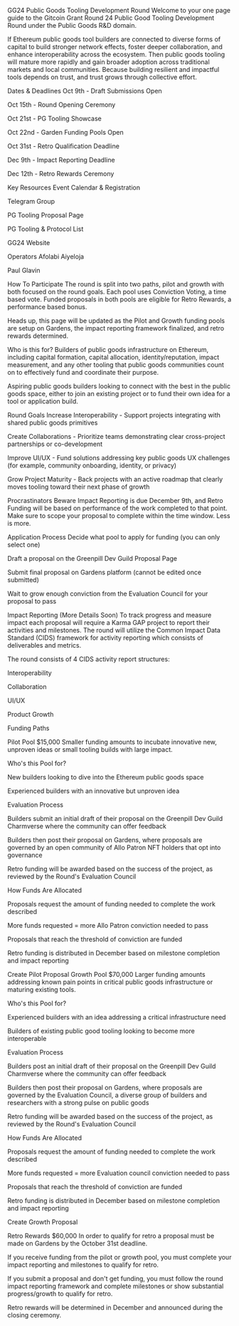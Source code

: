 GG24 Public Goods Tooling Development Round
Welcome to your one page guide to the Gitcoin Grant Round 24 Public Good Tooling Development Round under the Public Goods R&D domain.





If Ethereum public goods tool builders are connected to diverse forms of capital to build stronger network effects, foster deeper collaboration, and enhance interoperability across the ecosystem. Then public goods tooling will mature more rapidly and gain broader adoption across traditional markets and local communities. Because building resilient and impactful tools depends on trust, and trust grows through collective effort.

Dates & Deadlines
Oct 9th - Draft Submissions Open

Oct 15th - Round Opening Ceremony

Oct 21st - PG Tooling Showcase

Oct 22nd - Garden Funding Pools Open

Oct 31st - Retro Qualification Deadline

Dec 9th - Impact Reporting Deadline

Dec 12th - Retro Rewards Ceremony



Key Resources
Event Calendar & Registration

Telegram Group

PG Tooling Proposal Page

PG Tooling & Protocol List

GG24 Website



Operators
Afolabi Aiyeloja

Paul Glavin

How To Participate
The round is split into two paths, pilot and growth with both focused on the round goals. Each pool uses Conviction Voting, a time based vote. Funded proposals in both pools are eligible for Retro Rewards, a performance based bonus.




Heads up, this page will be updated as the Pilot and Growth funding pools are setup on Gardens, the impact reporting framework finalized, and retro rewards determined.



Who is this for?
Builders of public goods infrastructure on Ethereum, including capital formation, capital allocation, identity/reputation, impact measurement, and any other tooling that public goods communities count on to effectively fund and coordinate their purpose.

Aspiring public goods builders looking to connect with the best in the public goods space, either to join an existing project or to fund their own idea for a tool or application build.



Round Goals
Increase Interoperability - Support projects integrating with shared public goods primitives

Create Collaborations - Prioritize teams demonstrating clear cross-project partnerships or co-development

Improve UI/UX - Fund solutions addressing key public goods UX challenges (for example, community onboarding, identity, or privacy)

Grow Project Maturity - Back projects with an active roadmap that clearly moves tooling toward their next phase of growth



Procrastinators Beware
Impact Reporting is due December 9th, and Retro Funding will be based on performance of the work completed to that point. Make sure to scope your proposal to complete within the time window. Less is more. 



Application Process
Decide what pool to apply for funding (you can only select one)

Draft a proposal on the Greenpill Dev Guild Proposal Page

Submit final proposal on Gardens platform (cannot be edited once submitted)

Wait to grow enough conviction from the Evaluation Council for your proposal to pass



Impact Reporting (More Details Soon)
To track progress and measure impact each proposal will require a Karma GAP project to report their activities and milestones. The round will utilize the Common Impact Data Standard (CIDS) framework for activity reporting which consists of deliverables and metrics.



The round consists of 4 CIDS activity report structures: 

Interoperability

Collaboration

UI/UX

Product Growth

Funding Paths


Pilot Pool $15,000
Smaller funding amounts to incubate innovative new, unproven ideas or small tooling builds with large impact.



Who's this Pool for?

New builders looking to dive into the Ethereum public goods space

Experienced builders with an innovative but unproven idea



Evaluation Process

Builders submit an initial draft of their proposal on the Greenpill Dev Guild Charmverse where the community can offer feedback

Builders then post their proposal on Gardens, where proposals are governed by an open community of Allo Patron NFT holders that opt into governance

Retro funding will be awarded based on the success of the project, as reviewed by the Round's Evaluation Council





How Funds Are Allocated

Proposals request the amount of funding needed to complete the work described

More funds requested = more Allo Patron conviction needed to pass

Proposals that reach the threshold of conviction are funded

Retro funding is distributed in December based on milestone completion and impact reporting



Create Pilot Proposal
Growth Pool $70,000
Larger funding amounts addressing known pain points in critical public goods infrastructure or maturing existing tools.



Who's this Pool for?

Experienced builders with an idea addressing a critical infrastructure need

Builders of existing public good tooling looking to become more interoperable



 Evaluation Process

Builders post an initial draft of their proposal on the Greenpill Dev Guild Charmverse where the community can offer feedback

Builders then post their proposal on Gardens, where proposals are governed by the Evaluation Council, a diverse group of builders and researchers with a strong pulse on public goods

Retro funding will be awarded based on the success of the project, as reviewed by the Round's Evaluation Council



How Funds Are Allocated

Proposals request the amount of funding needed to complete the work described

More funds requested = more Evaluation council conviction needed to pass

Proposals that reach the threshold of conviction are funded

Retro funding is distributed in December based on milestone completion and impact reporting





Create Growth Proposal


Retro Rewards $60,000
In order to qualify for retro a proposal must be made on Gardens by the October 31st deadline.

If you receive funding from the pilot or growth pool, you must complete your impact reporting and milestones to qualify for retro.

If you submit a proposal and don't get funding, you must follow the round impact reporting framework and complete milestones or show substantial progress/growth to qualify for retro.

Retro rewards will be determined in December and announced during the closing ceremony.


